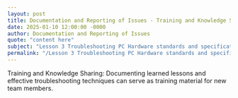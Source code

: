 ```yaml
---
layout: post
title: Documentation and Reporting of Issues - Training and Knowledge Sharing
date: 2025-01-10 12:00:00 -0000
author: Documentation and Reporting of Issues
quote: "content here"
subject: "Lesson 3 Troubleshooting PC Hardware standards and specifications"
permalink: "/Lesson 3 Troubleshooting PC Hardware standards and specifications/Documentation and Reporting of Issues/Documentation and Reporting of Issues - Training and Knowledge Sharing"
---
```


Training and Knowledge Sharing: Documenting learned lessons and effective troubleshooting techniques can serve as training material for new team members.
